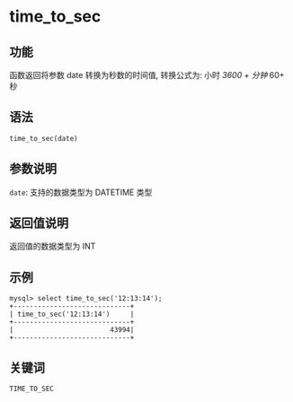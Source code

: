 # time_to_sec

## 功能

函数返回将参数 date 转换为秒数的时间值, 转换公式为: 小时 *3600 + 分钟* 60+ 秒

## 语法

```Haskell
time_to_sec(date)
```

## 参数说明

`date`: 支持的数据类型为 DATETIME 类型

## 返回值说明

返回值的数据类型为 INT

## 示例

```plain text
mysql> select time_to_sec('12:13:14');
+-----------------------------+
| time_to_sec('12:13:14')     |
+-----------------------------+
|                        43994|
+-----------------------------+
```

## 关键词

`TIME_TO_SEC`

